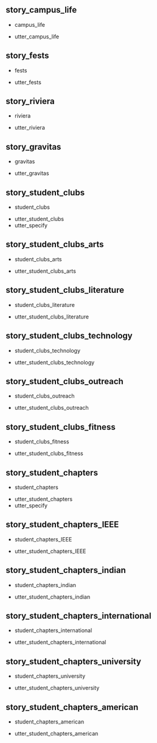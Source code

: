 ## story_campus_life
* campus_life
- utter_campus_life

## story_fests
* fests
 - utter_fests

## story_riviera
* riviera
 - utter_riviera

## story_gravitas
* gravitas
 - utter_gravitas

## story_student_clubs
* student_clubs
 - utter_student_clubs
 - utter_specify

## story_student_clubs_arts
* student_clubs_arts
 - utter_student_clubs_arts

## story_student_clubs_literature
* student_clubs_literature
 - utter_student_clubs_literature

## story_student_clubs_technology
* student_clubs_technology
 - utter_student_clubs_technology

## story_student_clubs_outreach
* student_clubs_outreach
 - utter_student_clubs_outreach

## story_student_clubs_fitness
* student_clubs_fitness
 - utter_student_clubs_fitness

## story_student_chapters
* student_chapters
 - utter_student_chapters
 - utter_specify

## story_student_chapters_IEEE
* student_chapters_IEEE
 - utter_student_chapters_IEEE

## story_student_chapters_indian
* student_chapters_indian
 - utter_student_chapters_indian

## story_student_chapters_international
* student_chapters_international
 - utter_student_chapters_international

## story_student_chapters_university
* student_chapters_university
 - utter_student_chapters_university

## story_student_chapters_american
* student_chapters_american
 - utter_student_chapters_american